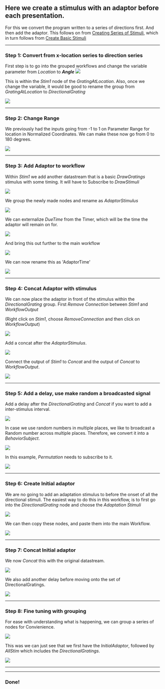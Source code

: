 ## Here we create a stimulus with an adaptor before each presentation.

For this we convert the program written to a series of directions first. And then add the adaptor. This follows on from [Creating Series of Stimuli](https://github.com/amansaleem/BonVision/wiki/Creating-basic-Stimuli:-Series-of-stimuli), which in turn follows from [Create Basic Stimuli](https://github.com/amansaleem/BonVision/wiki/Creating-Basic-Stimuli)

*** 
### Step 1: Convert from x-location series to direction series
First step is to go into the grouped workflows and change the variable parameter from _Location_ to _**Angle**_
![](https://github.com/amansaleem/BonVision/blob/master/docs/Images/CreateBasic_DirectioSeries/CreatingBasic_Direction_Step1_2_convert%20location%20to%20angle.PNG)

This is within the _Stim1_ node of the _GratingAtLocation_. Also, once we change the variable, it would be good to rename the group from _GratingAtLocation_ to _DirectionalGrating_

![](https://github.com/amansaleem/BonVision/blob/master/docs/Images/CreateBasic_DirectioSeries/CreatingBasic_Direction_Step1_convert%20location%20to%20angle.PNG)
*** 
### Step 2: Change Range
We previously had the inputs going from -1 to 1 on Parameter Range for location in Normalized Coordinates. We can make these now go from 0 to 180 degrees.

![](https://github.com/amansaleem/BonVision/blob/master/docs/Images/CreateBasic_DirectioSeries/CreatingBasic_Direction_Step2_ChangeRange.PNG)
*** 
### Step 3: Add Adaptor to workflow
Within _Stim1_ we add another datastream that is a basic _DrawGratings_ stimulus with some timing. It will have to Subscribe to _DrawStimuli_

![](https://github.com/amansaleem/BonVision/blob/master/docs/Images/CreateBasic_DirectioSeries/CreatingBasic_Direction_Step3_AddAdaptor.PNG)

We group the newly made nodes and rename as _AdaptorStimulus_

![](https://github.com/amansaleem/BonVision/blob/master/docs/Images/CreateBasic_DirectioSeries/CreatingBasic_Direction_Step3_AddAdaptor_2.PNG)

We can externalize _DueTime_ from the Timer, which will be the time the adaptor will remain on for. 


![](https://github.com/amansaleem/BonVision/blob/master/docs/Images/CreateBasic_DirectioSeries/CreatingBasic_Direction_Step3_AddAdaptor_3.PNG)

And bring this out further to the main workflow


![](https://github.com/amansaleem/BonVision/blob/master/docs/Images/CreateBasic_DirectioSeries/CreatingBasic_Direction_Step3_AddAdaptor_4.PNG)

We can now rename this as 'AdaptorTime'

![](https://github.com/amansaleem/BonVision/blob/master/docs/Images/CreateBasic_DirectioSeries/CreatingBasic_Direction_Step3_AddAdaptor_5.PNG)
***
### Step 4: Concat Adaptor with stimulus
We can now place the adaptor in front of the stimulus within the _DirectionalGrating_ group. First _Remove Connection_ between _Stim1_ and _WorkflowOutput_ 

(Right click on _Stim1_, choose _RemoveConnection_ and then click on _WorkflowOutput_)
 
![](https://github.com/amansaleem/BonVision/blob/master/docs/Images/CreateBasic_DirectioSeries/CreatingBasic_Direction_Step4_ConcatAdaptor_1.PNG)

Add a concat after the _AdaptorStimulus_.


![](https://github.com/amansaleem/BonVision/blob/master/docs/Images/CreateBasic_DirectioSeries/CreatingBasic_Direction_Step4_ConcatAdaptor_2.PNG)

Connect the output of _Stim1_ to _Concat_ and the output of _Concat_ to _WorkflowOutput_.


![](https://github.com/amansaleem/BonVision/blob/master/docs/Images/CreateBasic_DirectioSeries/CreatingBasic_Direction_Step4_ConcatAdaptor_3.PNG)
***
### Step 5: Add a delay, use make random a broadcasted signal

Add a delay after the _DirectionalGrating_ and _Concat_ if you want to add a inter-stimulus interval. 

![](https://github.com/amansaleem/BonVision/blob/master/docs/Images/CreateBasic_DirectioSeries/CreatingBasic_Direction_Step5_AddDelay.PNG)

In case we use random numbers in multiple places, we like to broadcast a Random number across multiple places. Therefore, we convert it into a _BehaviorSubject_.


![](https://github.com/amansaleem/BonVision/blob/master/docs/Images/CreateBasic_DirectioSeries/CreatingBasic_Direction_Step6_BroadcastRandom.PNG)

In this example, _Permutation_ needs to subscribe to it. 


![](https://github.com/amansaleem/BonVision/blob/master/docs/Images/CreateBasic_DirectioSeries/CreatingBasic_Direction_Step6_SubscribeRandom.PNG)
***
### Step 6: Create Initial adaptor
We are no going to add an adaptation stimulus to before the onset of all the directional stimuli. The easiest way to do this in this workflow, is to first go into the _DirectionalGrating_ node and choose the _Adaptation Stimuli_

![](https://github.com/amansaleem/BonVision/blob/master/docs/Images/CreateBasic_DirectioSeries/CreatingBasic_Direction_Step7_1_createFirstAdaptor.PNG)


We can then copy these nodes, and paste them into the main Workflow. 


![](https://github.com/amansaleem/BonVision/blob/master/docs/Images/CreateBasic_DirectioSeries/CreatingBasic_Direction_Step7_2_createFirstAdaptor.PNG)

***
### Step 7: Concat Initial adaptor
We now _Concat_ this with the original datastream.

![](https://github.com/amansaleem/BonVision/blob/master/docs/Images/CreateBasic_DirectioSeries/CreatingBasic_Direction_Step7_5_createFirstAdaptor.PNG)

We also add another delay before moving onto the set of DirectionalGratings.

![](https://github.com/amansaleem/BonVision/blob/master/docs/Images/CreateBasic_DirectioSeries/CreatingBasic_Direction_Step7_6_createFirstAdaptor.PNG)

***
### Step 8: Fine tuning with grouping
For ease with understanding what is happening, we can group a series of nodes for Convienience. 

![](https://github.com/amansaleem/BonVision/blob/master/docs/Images/CreateBasic_DirectioSeries/CreatingBasic_Direction_Step8_1_fineTune.PNG)

This was we can just see that we first have the _InitialAdaptor_, followed by _AllStim_ which includes the _DirectionalGratings_.


![](https://github.com/amansaleem/BonVision/blob/master/docs/Images/CreateBasic_DirectioSeries/CreatingBasic_Direction_Step8_2_fineTune.PNG)
***
***
### Done!
